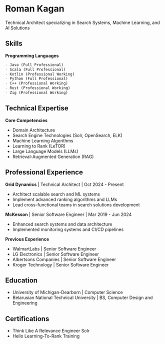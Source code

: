 # Roman Kagan

Technical Architect specializing in Search Systems, Machine Learning, and AI Solutions

## Skills

**Programming Languages**
```markdown
- Java (Full Professional)
- Scala (Full Professional)
- Kotlin (Professional Working)
- Python (Full Professional)
- C++ (Professional Working)
- Rust (Professional Working)
- Zig (Professional Working)
```

## Technical Expertise

**Core Competencies**
- Domain Architecture
- Search Engine Technologies (Solr, OpenSearch, ELK)
- Machine Learning Algorithms
- Learning to Rank (LeTOR)
- Large Language Models (LLMs)
- Retrieval-Augmented Generation (RAG)

## Professional Experience

**Grid Dynamics** | Technical Architect | Oct 2024 - Present
- Architect scalable search and ML systems
- Implement advanced ranking algorithms and LLMs
- Lead cross-functional teams in search solutions development

**McKesson** | Senior Software Engineer | Mar 2019 - Jun 2024
- Enhanced search systems and data architecture
- Implemented monitoring systems and CI/CD pipelines

**Previous Experience**
- WalmartLabs | Senior Software Engineer
- LG Electronics | Senior Software Engineer
- Albertsons Companies | Senior Software Engineer
- Kroger Technology | Senior Software Engineer

## Education

- University of Michigan-Dearborn | Computer Science
- Belarusian National Technical University | BS, Computer Design and Engineering

## Certifications
- Think Like A Relevance Engineer Solr
- Hello Learning-To-Rank Training
